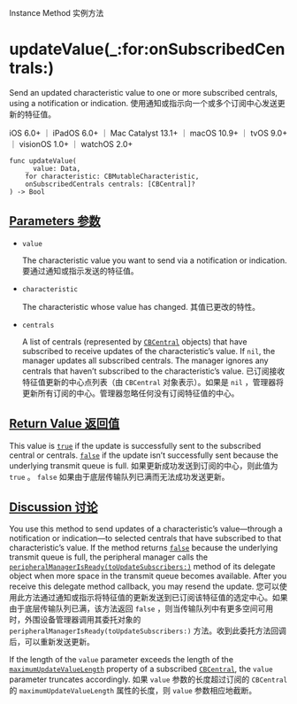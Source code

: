 Instance Method 实例方法

# updateValue(_:for:onSubscribedCentrals:) 

Send an updated characteristic value to one or more subscribed centrals, using a notification or indication.
使用通知或指示向一个或多个订阅中心发送更新的特征值。

iOS 6.0+ ｜ iPadOS 6.0+ ｜ Mac Catalyst 13.1+ ｜ macOS 10.9+ ｜ tvOS 9.0+ ｜ visionOS 1.0+ ｜ watchOS 2.0+ 

```
func updateValue(
    _ value: Data,
    for characteristic: CBMutableCharacteristic,
    onSubscribedCentrals centrals: [CBCentral]?
) -> Bool
```



## [Parameters  参数](https://developer.apple.com/documentation/corebluetooth/cbperipheralmanager/updatevalue(_:for:onsubscribedcentrals:)#parameters)

- `value`

  The characteristic value you want to send via a notification or indication. 要通过通知或指示发送的特征值。

- `characteristic`

  The characteristic whose value has changed. 其值已更改的特性。

- `centrals`

  A list of centrals (represented by [`CBCentral`](https://developer.apple.com/documentation/corebluetooth/cbcentral) objects) that have subscribed to receive updates of the characteristic’s value. If `nil`, the manager updates all subscribed centrals. The manager ignores any centrals that haven’t subscribed to the characteristic’s value. 已订阅接收特征值更新的中心点列表（由 `CBCentral` 对象表示）。如果是 `nil` ，管理器将更新所有订阅的中心。管理器忽略任何没有订阅特征值的中心。



## [Return Value 返回值](https://developer.apple.com/documentation/corebluetooth/cbperipheralmanager/updatevalue(_:for:onsubscribedcentrals:)#return-value)

This value is [`true`](https://developer.apple.com/documentation/swift/true) if the update is successfully sent to the subscribed central or centrals. [`false`](https://developer.apple.com/documentation/swift/false) if the update isn’t successfully sent because the underlying transmit queue is full.
如果更新成功发送到订阅的中心，则此值为 `true` 。 `false` 如果由于底层传输队列已满而无法成功发送更新。



## [Discussion 讨论](https://developer.apple.com/documentation/corebluetooth/cbperipheralmanager/updatevalue(_:for:onsubscribedcentrals:)#Discussion)

You use this method to send updates of a characteristic’s value—through a notification or indication—to selected centrals that have subscribed to that characteristic’s value. If the method returns [`false`](https://developer.apple.com/documentation/swift/false) because the underlying transmit queue is full, the peripheral manager calls the [`peripheralManagerIsReady(toUpdateSubscribers:)`](https://developer.apple.com/documentation/corebluetooth/cbperipheralmanagerdelegate/peripheralmanagerisready(toupdatesubscribers:)) method of its delegate object when more space in the transmit queue becomes available. After you receive this delegate method callback, you may resend the update.
您可以使用此方法通过通知或指示将特征值的更新发送到已订阅该特征值的选定中心。如果由于底层传输队列已满，该方法返回 `false` ，则当传输队列中有更多空间可用时，外围设备管理器调用其委托对象的 `peripheralManagerIsReady(toUpdateSubscribers:)` 方法。收到此委托方法回调后，可以重新发送更新。

If the length of the `value` parameter exceeds the length of the [`maximumUpdateValueLength`](https://developer.apple.com/documentation/corebluetooth/cbcentral/maximumupdatevaluelength) property of a subscribed [`CBCentral`](https://developer.apple.com/documentation/corebluetooth/cbcentral), the `value` parameter truncates accordingly.
如果 `value` 参数的长度超过订阅的 `CBCentral` 的 `maximumUpdateValueLength` 属性的长度，则 `value` 参数相应地截断。
